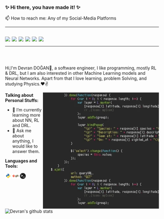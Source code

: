 ###  ✨ Hi there, you have made it! ✨

📫 How to reach me: Any of my Social-Media Platforms

------
<br/>

<a href="https://devran1.github.io/MyPortfolio/">
<img align="left" width="22px" src="https://cdn.jsdelivr.net/npm/simple-icons@v3/icons/github.svg" />
</a>

<a href="https://www.x.com/@zeroblurryvoxel">
<img align="left" width="22px" src="https://encrypted-tbn0.gstatic.com/favicon-tbn?q=tbn:ANd9GcS6wBfu8pOyHJtJ2WklNquY5xfT8yZKpzvpknHx5PpJw7gIDcnICP3AjNC858v-OjGgJWdKalgsw57EKxjvMofEd6cUg7XoXQ184oPFWRWbsQ"/>
</a>

<a href="https://www.linkedin.com/in/devran-d">
<img align="left" width="22px" src="https://cdn.jsdelivr.net/npm/simple-icons@v3/icons/linkedin.svg" />
</a>
<!--
<a href="https://medium.com/@saketprag322">
<img align="left" width="22px" src="https://cdn.jsdelivr.net/npm/simple-icons@v3/icons/medium.svg" />
</a>
-->
<a href="https://www.instagram.com/0blurryvoxel/">
<img align="left" width="22px" src="https://cdn.jsdelivr.net/npm/simple-icons@v3/icons/instagram.svg" />
</a>
<a href="https://www.youtube.com/@ZeroBlurryVoxel">
<img align="left" width="22px" src="https://cdn.jsdelivr.net/npm/simple-icons@v3/icons/youtube.svg" />
</a>


<a href="https://www.tiktok.com/@zeroblurryvoxel">
<img align="left" width="22px" src="https://cdn.jsdelivr.net/npm/simple-icons@v3/icons/tiktok.svg" />
</a>

<br />

------

<br />





<br />

Hi,I'm Devran DOĞAN🙌, a software engineer, I like programming, mostly RL & DRL, but I am also interested in other Machine Learning models and Neural Networks. Apart from that I love learning, problem Solving, and studying Physics.❤✌


<!-- <img align="right" width="200" height="200" src="https://media.giphy.com/media/USV0ym3bVWQJJmNu3N/giphy.gif" /> -->
<!-- <img align="right"  src="coffee.webp" /> -->

<!-- <img align="right" width="200" height="50"  src="keep_coding.webp" /> -->

<img align="right" width="380" height="380" src="code.webp" />




**Talking about Personal Stuffs:**

- 🌱 I’m currently learning more about NN, RL and DRL.
- 💬 Ask me about anything, I would like to answer them.

<!--
- ⚡ Check out my recent [Blogs](https://medium.com/@)
- 📝[Portfolio](https://devran1.github.io/MyPortfolio/)
- ✨ I can draw too.[ArtGallery](https://www.instagram.com/@/) -->


<!--
**Community**
- Google Developer Group 
- HackClub 
- Tensorflow Community
- Coding Ninja
-->

**Languages and Tools:**
<!-- <img align="right" width="250" height="200" src="neo.webp" /> -->


<code><img height="20" src="https://raw.githubusercontent.com/github/explore/80688e429a7d4ef2fca1e82350fe8e3517d3494d/topics/python/python.png"></code>
<code><img height="20" src="https://raw.githubusercontent.com/github/explore/80688e429a7d4ef2fca1e82350fe8e3517d3494d/topics/git/git.png"></code>
<code><img height="20" src="https://raw.githubusercontent.com/github/explore/80688e429a7d4ef2fca1e82350fe8e3517d3494d/topics/terminal/terminal.png"></code>
<!-- <code><img height="20" src="https://raw.githubusercontent.com/github/explore/80688e429a7d4ef2fca1e82350fe8e3517d3494d/topics/cpp/cpp.png"></code> -->
<!-- <code><img height="20" src="https://raw.githubusercontent.com/github/explore/80688e429a7d4ef2fca1e82350fe8e3517d3494d/topics/mysql/mysql.png"></code> -->



![Devran's github stats](https://github-readme-stats.vercel.app/api?username=devran1&show_icons=true&hide_border=true)


